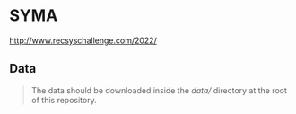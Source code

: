 # SYMA
http://www.recsyschallenge.com/2022/

## Data

> The data should be downloaded inside the *data/* directory at the root of this repository. 